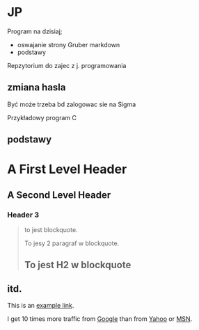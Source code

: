 JP
==

Program na dzisiaj;

- oswajanie  strony Gruber markdown
- podstawy 

Repzytorium do zajec z j. programowania

## zmiana hasla

Być może trzeba bd zalogowac sie na Sigma

Przykładowy program C

## podstawy

<h1>A First Level Header</h1>

<h2>A Second Level Header</h2>

<h3>Header 3</h3>

<blockquote>

  <p>to jest blockquote.</p>

  <p>To jesy 2 paragraf w blockquote.</p>
  
  <h2>To jest H2 w blockquote</h2>

</blockquote>

## itd.

<p>This is an <a href="http://example.com/" title="With a Title">
example link</a>.</p>

<p>I get 10 times more traffic from <a href="http://google.com/"
title="Google">Google</a> than from <a href="http://search.yahoo.com/"
title="Yahoo Search">Yahoo</a> or <a href="http://search.msn.com/"
title="MSN Search">MSN</a>.</p>



